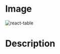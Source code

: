 # Image


![react-table](https://user-images.githubusercontent.com/72975868/198392452-ebf8ff90-cf11-492f-9fee-016a39fec6bc.PNG)

# Description
